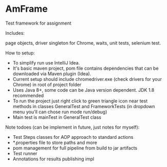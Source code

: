 # AmFrame
Test framework for assignment

Includes:

page objects, driver singleton for Chrome, waits, unit tests, selenium test.

How to setup:
- To simplify run use IntelliJ Idea.
- It's basic maven project, pom file contains dependencies that can be downloaded via Maven plugin (Idea).
- Current setup should include chromedriver.exe (check drivers for your Chrome) in root of project folder
- Uses Java 8+, some code can be Java version dependent. JDK 1.8 recommended
- To run the project just right click to green triangle icon near test methods in classes GeneralTest and FrameworkTests (in dropdown menu you'll can chose run mode run/debug)
- Main test is mainTest in GeneralTest class


Note todoes (can be implement in future, just notes for myself):
- Test Steps classes for AOP approach to standard actions
- *.properties file to store paths and more
- pom management for full pipeline from build to jar artifacts
- Test runner
- Annotations for results publishing impl
